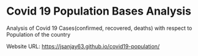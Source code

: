 # Covid 19 Population Bases Analysis

Analysis of Covid 19 Cases(confirmed, recovered, deaths) with respect to Population of the country

Website URL: https://jsanjay63.github.io/covid19-population/
